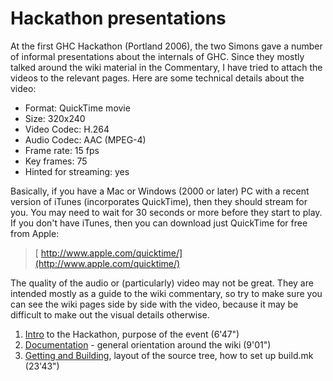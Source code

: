 # Hackathon presentations



At the first GHC Hackathon (Portland 2006), the two Simons gave a number of informal presentations about the internals of GHC.  Since they mostly talked around the wiki material in the Commentary, I have tried to attach the videos to the relevant pages.  Here are some technical details about the video:


- Format: QuickTime movie
- Size: 320x240
- Video Codec: H.264
- Audio Codec: AAC (MPEG-4)
- Frame rate: 15 fps
- Key frames: 75
- Hinted for streaming: yes


Basically, if you have a Mac or Windows (2000 or later) PC with a recent version of iTunes (incorporates QuickTime), then they should stream for you.  You may need to wait for 30 seconds or more before they start to play.  If you don't have iTunes, then you can download just QuickTime for free from Apple:


>
>
> [ http://www.apple.com/quicktime/](http://www.apple.com/quicktime/)
>
>


The quality of the audio or (particularly) video may not be great.  They are intended mostly as a guide to the wiki commentary, so try to make sure you can see the wiki pages side by side with the video, because it may be difficult to make out the visual details otherwise.


1. [
  Intro](http://video.google.com/videoplay?docid=-5234070039625162234) to the Hackathon, purpose of the event (6'47")
1. [
  Documentation](http://video.google.com/videoplay?docid=-948887441048207316) - general orientation around the wiki (9'01")
1. [
  Getting and Building](http://video.google.com/videoplay?docid=7166458546326012899), layout of the source tree, how to set up build.mk (23'43")
